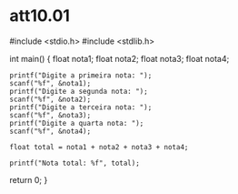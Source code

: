 # att10.01

#include <stdio.h>
#include <stdlib.h>

int main() {
	float nota1;
	float nota2;
	float nota3;
	float nota4;
	
	printf("Digite a primeira nota: ");
	scanf("%f", &nota1);
	printf("Digite a segunda nota: ");
	scanf("%f", &nota2);
	printf("Digite a terceira nota: ");
	scanf("%f", &nota3);
	printf("Digite a quarta nota: ");
	scanf("%f", &nota4);
	
	float total = nota1 + nota2 + nota3 + nota4;
	
	printf("Nota total: %f", total);
	
return 0;
}
